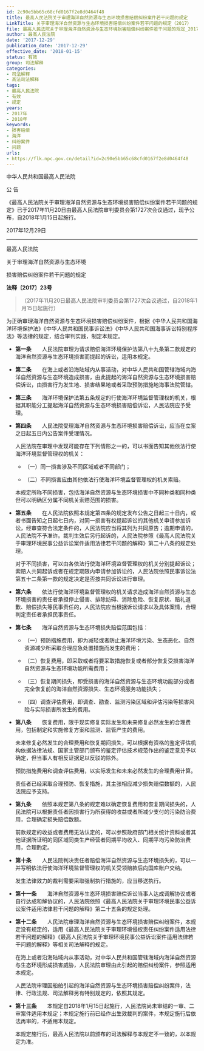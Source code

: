 ```yaml
---
id: 2c90e5bb65c68cfd0167f2e8d0464f48
title: 最高人民法院关于审理海洋自然资源与生态环境损害赔偿纠纷案件若干问题的规定
LinkTitle: 关于审理海洋自然资源与生态环境损害赔偿纠纷案件若干问题的规定（2017）
file: 最高人民法院关于审理海洋自然资源与生态环境损害赔偿纠纷案件若干问题的规定_20171229_2c90e5bb65c68cfd0167f2e8d0464f48.docx
author: 最高人民法院
date: '2017-12-29'
publication_date: '2017-12-29'
effective_date: '2018-01-15'
status: 有效
group: 司法解释
categories:
- 司法解释
- 高法司法解释
tags:
- 最高人民法院
- 有效
- 规定
years:
- 2017年
- 2018年
keywords:
- 损害赔偿
- 海洋
- 纠纷案件
- 问题
urls:
- https://flk.npc.gov.cn/detail?id=2c90e5bb65c68cfd0167f2e8d0464f48
---
```


中华人民共和国最高人民法院

公 告

《最高人民法院关于审理海洋自然资源与生态环境损害赔偿纠纷案件若干问题的规定》已于2017年11月20日由最高人民法院审判委员会第1727次会议通过，现予公布，自2018年1月15日起施行。

2017年12月29日

---

最高人民法院

关于审理海洋自然资源与生态环境

损害赔偿纠纷案件若干问题的规定

**法释〔2017〕23号**

> （2017年11月20日最高人民法院审判委员会第1727次会议通过，自2018年1月15日起施行）

为正确审理海洋自然资源与生态环境损害赔偿纠纷案件，根据《中华人民共和国海洋环境保护法》《中华人民共和国民事诉讼法》《中华人民共和国海事诉讼特别程序法》等法律的规定，结合审判实践，制定本规定。

- **第一条**　　人民法院审理为请求赔偿海洋环境保护法第八十九条第二款规定的海洋自然资源与生态环境损害而提起的诉讼，适用本规定。

- **第二条**　　在海上或者沿海陆域内从事活动，对中华人民共和国管辖海域内海洋自然资源与生态环境造成损害，由此提起的海洋自然资源与生态环境损害赔偿诉讼，由损害行为发生地、损害结果地或者采取预防措施地海事法院管辖。

- **第三条**　　海洋环境保护法第五条规定的行使海洋环境监督管理权的机关，根据其职能分工提起海洋自然资源与生态环境损害赔偿诉讼，人民法院应予受理。

- **第四条**　　人民法院受理海洋自然资源与生态环境损害赔偿诉讼，应当在立案之日起五日内公告案件受理情况。

  人民法院在审理中发现可能存在下列情形之一的，可以书面告知其他依法行使海洋环境监督管理权的机关：

  - （一）同一损害涉及不同区域或者不同部门；

  - （二）不同损害应由其他依法行使海洋环境监督管理权的机关索赔。

  本规定所称不同损害，包括海洋自然资源与生态环境损害中不同种类和同种类但可以明确区分属不同机关索赔范围的损害。

- **第五条**　　在人民法院依照本规定第四条的规定发布公告之日起三十日内，或者书面告知之日起七日内，对同一损害有权提起诉讼的其他机关申请参加诉讼，经审查符合法定条件的，人民法院应当将其列为共同原告；逾期申请的，人民法院不予准许。裁判生效后另行起诉的，人民法院参照《最高人民法院关于审理环境民事公益诉讼案件适用法律若干问题的解释》第二十八条的规定处理。

  对于不同损害，可以由各依法行使海洋环境监督管理权的机关分别提起诉讼；索赔人共同起诉或者在规定期限内申请参加诉讼的，人民法院依照民事诉讼法第五十二条第一款的规定决定是否按共同诉讼进行审理。

- **第六条**　　依法行使海洋环境监督管理权的机关请求造成海洋自然资源与生态环境损害的责任者承担停止侵害、排除妨碍、消除危险、恢复原状、赔礼道歉、赔偿损失等民事责任的，人民法院应当根据诉讼请求以及具体案情，合理判定责任者承担民事责任。

- **第七条**　　海洋自然资源与生态环境损失赔偿范围包括：

  - （一）预防措施费用，即为减轻或者防止海洋环境污染、生态恶化、自然资源减少所采取合理应急处置措施而发生的费用；

  - （二）恢复费用，即采取或者将要采取措施恢复或者部分恢复受损害海洋自然资源与生态环境功能所需费用；

  - （三）恢复期间损失，即受损害的海洋自然资源与生态环境功能部分或者完全恢复前的海洋自然资源损失、生态环境服务功能损失；

  - （四）调查评估费用，即调查、勘查、监测污染区域和评估污染等损害风险与实际损害所发生的费用。

- **第八条**　　恢复费用，限于现实修复实际发生和未来修复必然发生的合理费用，包括制定和实施修复方案和监测、监管产生的费用。

  未来修复必然发生的合理费用和恢复期间损失，可以根据有资格的鉴定评估机构依据法律法规、国家主管部门颁布的鉴定评估技术规范作出的鉴定意见予以确定，但当事人有相反证据足以反驳的除外。

  预防措施费用和调查评估费用，以实际发生和未来必然发生的合理费用计算。

  责任者已经采取合理预防、恢复措施，其主张相应减少损失赔偿数额的，人民法院应予支持。

- **第九条**　　依照本规定第八条的规定难以确定恢复费用和恢复期间损失的，人民法院可以根据责任者因损害行为所获得的收益或者所减少支付的污染防治费用，合理确定损失赔偿数额。

  前款规定的收益或者费用无法认定的，可以参照政府部门相关统计资料或者其他证据所证明的同区域同类生产经营者同期平均收入、同期平均污染防治费用，合理酌定。

- **第十条**　　人民法院判决责任者赔偿海洋自然资源与生态环境损失的，可以一并写明依法行使海洋环境监督管理权的机关受领赔款后向国库账户交纳。

  发生法律效力的裁判需要采取强制执行措施的，应当移送执行。

- **第十一条**　　海洋自然资源与生态环境损害赔偿诉讼当事人达成调解协议或者自行达成和解协议的，人民法院依照《最高人民法院关于审理环境民事公益诉讼案件适用法律若干问题的解释》第二十五条的规定处理。

- **第十二条**　　人民法院审理海洋自然资源与生态环境损害赔偿纠纷案件，本规定没有规定的，适用《最高人民法院关于审理环境侵权责任纠纷案件适用法律若干问题的解释》《最高人民法院关于审理环境民事公益诉讼案件适用法律若干问题的解释》等相关司法解释的规定。

  在海上或者沿海陆域内从事活动，对中华人民共和国管辖海域内海洋自然资源与生态环境形成损害威胁，人民法院审理由此引起的赔偿纠纷案件，参照适用本规定。

  人民法院审理因船舶引起的海洋自然资源与生态环境损害赔偿纠纷案件，法律、行政法规、司法解释另有特别规定的，依照其规定。

- **第十三条**　　本规定自2018年1月15日起施行，人民法院尚未审结的一审、二审案件适用本规定；本规定施行前已经作出生效裁判的案件，本规定施行后依法再审的，不适用本规定。

  本规定施行后，最高人民法院以前颁布的司法解释与本规定不一致的，以本规定为准。

